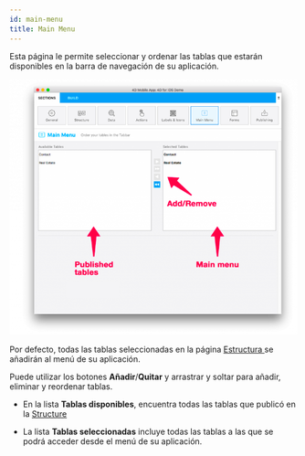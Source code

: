 ```yaml
---
id: main-menu
title: Main Menu
---
```


Esta página le permite seleccionar y ordenar las tablas que estarán disponibles en la barra de navegación de su aplicación.

![Main menu section](img/Main-menu-section-4D-for-iOS.png)

Por defecto, todas las tablas seleccionadas en la página [Estructura ](structure.md) se añadirán al menú de su aplicación.

Puede utilizar los botones **Añadir**/**Quitar** y arrastrar y soltar para añadir, eliminar y reordenar tablas.

* En la lista **Tablas disponibles**, encuentra todas las tablas que publicó en la [Structure](structure.md)

* La lista **Tablas seleccionadas** incluye todas las tablas a las que se podrá acceder desde el menú de su aplicación.


